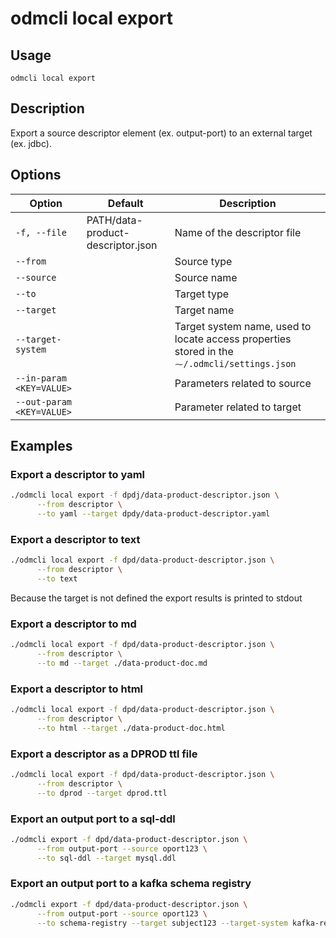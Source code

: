# odmcli local export

## Usage

`odmcli local export`

## Description

Export a source descriptor element (ex. output-port) to an external target (ex. jdbc). 

## Options

Option|Default|Description
-------|----------|-------
`-f, --file`|PATH/data-product-descriptor.json|Name of the descriptor file
`--from`| |Source type
`--source`| |Source name
`--to`| |Target type
`--target`| |Target name
`--target-system`| |Target system name, used to locate access properties stored in the `⁓/.odmcli/settings.json`
`--in-param <KEY=VALUE>`| |Parameters related to source
`--out-param <KEY=VALUE>`| |Parameter related to target

## Examples

### Export a descriptor to yaml
```bash
./odmcli local export -f dpdj/data-product-descriptor.json \
      --from descriptor \
      --to yaml --target dpdy/data-product-descriptor.yaml
```

### Export a descriptor to text
```bash
./odmcli local export -f dpd/data-product-descriptor.json \
      --from descriptor \
      --to text 
```
Because the target is not defined the export results is printed to stdout

### Export a descriptor to md
```bash
./odmcli local export -f dpd/data-product-descriptor.json \
      --from descriptor \
      --to md --target ./data-product-doc.md
```

### Export a descriptor to html
```bash
./odmcli local export -f dpd/data-product-descriptor.json \
      --from descriptor \
      --to html --target ./data-product-doc.html
```

### Export a descriptor as a DPROD ttl file
```bash
./odmcli local export -f dpd/data-product-descriptor.json \
      --from descriptor \
      --to dprod --target dprod.ttl
```

### Export an output port to a sql-ddl
```bash
./odmcli export -f dpd/data-product-descriptor.json \
      --from output-port --source oport123 \
      --to sql-ddl --target mysql.ddl 
```

### Export an output port to a kafka schema registry
```bash
./odmcli export -f dpd/data-product-descriptor.json \
      --from output-port --source oport123 \
      --to schema-registry --target subject123 --target-system kafka-registry 
```





